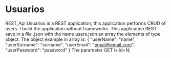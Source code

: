 # Usuarios
REST_Api Usuarios is a REST application, this application performs CRUD of users. I build the application without frameworks.
This application REST save in a file .json with  the name users.json an array the elements of type object.
The object example in array is:
{
        "userName": "name",
        "userSurname": "surname",
        "userEmail": "email@email.com",
        "userPassword": "password"
}
The parameter GET is id=N;
